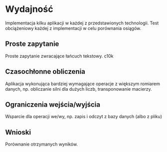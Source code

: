 # Wydajność

Implementacja kilku aplikacji w każdej z przedstawionych technologii. Test obciążeniowy każdej z implementacji w celu porównania osiągów.

## Proste zapytanie

Proste zapytanie zwracające łańcuch tekstowy. c10k

## Czasochłonne obliczenia

Aplikacja wykonująca bardziej wymagające operacje z większym romiarem danych, np. obliczanie silni dla dużych liczb, transponowanie macierzy.

## Ograniczenia wejścia/wyjścia

Wsparcie dla operacji we/wy, np. zapis i odczyt z bazy danych (albo z pliku)

## Wnioski

Porównanie otrzymanych wyników.